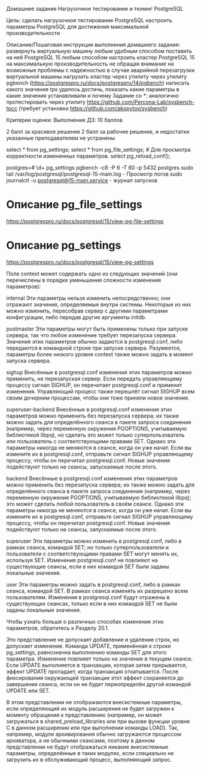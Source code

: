 Домашнее задание
Нагрузочное тестирование и тюнинг PostgreSQL

Цель:
сделать нагрузочное тестирование PostgreSQL
настроить параметры PostgreSQL для достижения максимальной производительности

Описание/Пошаговая инструкция выполнения домашнего задания:
развернуть виртуальную машину любым удобным способом
поставить на неё PostgreSQL 15 любым способом
настроить кластер PostgreSQL 15 на максимальную производительность не обращая внимание на возможные проблемы с надежностью в случае аварийной перезагрузки виртуальной машины
нагрузить кластер через утилиту через утилиту pgbench (https://postgrespro.ru/docs/postgrespro/14/pgbench)
написать какого значения tps удалось достичь, показать какие параметры в какие значения устанавливали и почему
Задание со *: аналогично протестировать через утилиту https://github.com/Percona-Lab/sysbench-tpcc (требует установки
https://github.com/akopytov/sysbench)

Критерии оценки:
Выполнение ДЗ: 10 баллов

2 балл за красивое решение
2 балл за рабочее решение, и недостатки указанные преподавателем не устранены



select * from pg_settings;
select * from pg_file_settings; # Для просмотра корректности измененных параметров.
select pg_reload_conf();

postgres=# \d+ pg_settings
pgbench -c8 -P 6 -T 60 -p 5432 postgres
sudo tail /var/log/postgresql/postgresql-15-main.log  - Просмотр логов
sudo journalctl -u postgresql@15-main.service - журнал запусков

# Описание pg_file_settings
https://postgrespro.ru/docs/postgresql/15/view-pg-file-settings

# Описание pg_settings
https://postgrespro.ru/docs/postgresql/15/view-pg-settings



Поле context может содержать одно из следующих значений (они перечислены в порядке уменьшения сложности изменения параметров):

internal
Эти параметры нельзя изменить непосредственно; они отражают значения, определяемые внутри системы. Некоторые из них можно изменить, пересобрав сервер с другими параметрами конфигурации, либо передав другие аргументы initdb.

postmaster
Эти параметры могут быть применены только при запуске сервера, так что любое изменение требует перезапуска сервера. Значения этих параметров обычно задаются в postgresql.conf, либо передаются в командной строке при запуске сервера. Разумеется, параметры более низкого уровня context также можно задать в момент запуска сервера.

sighup
Внесённые в postgresql.conf изменения этих параметров можно применить, не перезапуская сервер. Если передать управляющему процессу сигнал SIGHUP, он перечитает postgresql.conf и применит изменения. Управляющий процесс также перешлёт сигнал SIGHUP всем своим дочерним процессам, чтобы они тоже приняли новое значение.

superuser-backend
Внесённые в postgresql.conf изменения этих параметров можно применить без перезапуска сервера; их также можно задать для определённого сеанса в пакете запроса соединения (например, через переменную окружения PGOPTIONS, учитываемую библиотекой libpq), но сделать это может только суперпользователь или пользователь с соответствующими правами SET. Однако эти параметры никогда не меняются в сеансе, когда он уже начат. Если вы измените их в postgresql.conf, отправьте сигнал SIGHUP управляющему процессу, чтобы он перечитал postgresql.conf. Новые значения подействуют только на сеансы, запускаемые после этого.

backend
Внесённые в postgresql.conf изменения этих параметров можно применить без перезапуска сервера; их также можно задать для определённого сеанса в пакете запроса соединения (например, через переменную окружения PGOPTIONS, учитываемую библиотекой libpq); это может сделать любой пользователь в своём сеансе. Однако эти параметры никогда не меняются в сеансе, когда он уже начат. Если вы измените их в postgresql.conf, отправьте сигнал SIGHUP управляющему процессу, чтобы он перечитал postgresql.conf. Новые значения подействуют только на сеансы, запускаемые после этого.

superuser
Эти параметры можно изменить в postgresql.conf, либо в рамках сеанса, командой SET; но только суперпользователи и пользователи с соответствующими правами SET могут менять их, используя SET. Изменения postgresql.conf не повлияют на существующие сеансы, если в них командой SET были заданы локальные значения.

user
Эти параметры можно задать в postgresql.conf, либо в рамках сеанса, командой SET. В рамках сеанса изменять их разрешено всем пользователям. Изменения в postgresql.conf будут отражены в существующих сеансах, только если в них командой SET не были заданы локальные значения.

Чтобы узнать больше о различных способах изменения этих параметров, обратитесь к Разделу 20.1.

Это представление не допускает добавление и удаление строк, но допускает изменение. Команда UPDATE, применённая к строке pg_settings, равнозначна выполнению команды SET для этого параметра. Изменение повлияет только на значение в текущем сеансе. Если UPDATE выполняется в транзакции, которая затем прерывается, эффект UPDATE пропадает, когда транзакция откатывается. После фиксирования окружающей транзакции этот эффект сохраняется до завершения сеанса, если он не будет переопределён другой командой UPDATE или SET.

В этом представлении не отображаются внесистемные параметры, если определяющий их модуль расширения не будет загружен к моменту обращения к представлению (например, он может загружаться в shared_preload_libraries или при вызове функции уровня C в данном расширении или при выполнении команды LOAD). Так, например, модули архивирования обычно загружаются процессом архиватора, а не обычными сеансами, поэтому в данном представлении не будут отображаться никакие внесистемные параметры, определённые в таких модулях, если специально не загрузить их в обслуживающий процесс, выполняющий запрос.